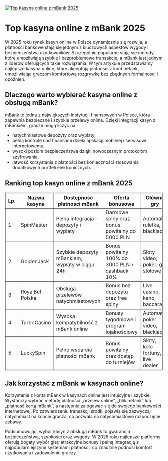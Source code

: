 [![Top kasyna online z mBank 2025](https://123-caf.pages.dev/gitsignup.png)](https://vrmoo.ru/Bt82HjjY)

<h1>Top kasyna online z mBank 2025</h1> <p>W 2025 roku rynek kasyn online w Polsce dynamicznie się rozwija, a płatności bankowe stają się jednym z kluczowych aspektów wygody i bezpieczeństwa użytkowników. Szczególnie popularne stają się metody, które umożliwiają szybkie i bezproblemowe transakcje, a mBank jest jednym z liderów oferujących takie rozwiązania. W tym artykule przedstawiamy najlepsze kasyna online, które akceptują płatności z kont mBank, umożliwiając graczom komfortową rozgrywkę bez zbędnych formalności i opóźnień.</p>  <h2>Dlaczego warto wybierać kasyna online z obsługą mBank?</h2> <p>mBank to jedna z największych instytucji finansowych w Polsce, która zapewnia bezpieczne i szybkie przelewy online. Dzięki integracji kasyn z mBankiem, gracze mogą liczyć na:</p> <ul>   <li>natychmiastowe depozyty oraz wypłaty,</li>   <li>pełną kontrolę nad finansami dzięki aplikacji mobilnej i serwisowi internetowemu,</li>   <li>wysoki poziom bezpieczeństwa dzięki nowoczesnym protokołom szyfrowania,</li>   <li>łatwość korzystania z płatności bez konieczności stosowania dodatkowych portfeli elektronicznych.</li> </ul>  <h2>Ranking top kasyn online z mBank 2025</h2> <table border="1" cellpadding="8" cellspacing="0" style="border-collapse: collapse; width: 100%;">   <thead>     <tr>       <th>Lp.</th>       <th>Nazwa kasyna</th>       <th>Dostępność płatności mBank</th>       <th>Oferta bonusowa</th>       <th>Główne gry</th>     </tr>   </thead>   <tbody>     <tr>       <td>1</td>       <td>SpinMaster</td>       <td>Pełna integracja – depozyty i wypłaty</td>       <td>Darmowe spiny oraz bonus powitalny do 5000 PLN</td>       <td>Automaty, ruletka, blackjack</td>     </tr>     <tr>       <td>2</td>       <td>GoldenJack</td>       <td>Szybkie depozyty mBankiem, wypłaty w ciągu 24h</td>       <td>Bonus powitalny 100% do 3000 PLN + cashback 10%</td>       <td>Sloty video, poker, gry stołowe</td>     </tr>     <tr>       <td>3</td>       <td>RoyalBet Polska</td>       <td>Obsługa przelewów natychmiastowych</td>       <td>Bonus bez depozytu oraz free spiny</td>       <td>Live casino, keno, baccarat</td>     </tr>     <tr>       <td>4</td>       <td>TurboCasino</td>       <td>Wysoka kompatybilność z mBank online</td>       <td>Bonusy tygodniowe i program lojalnościowy</td>       <td>Automaty, poker video, blackjack</td>     </tr>     <tr>       <td>5</td>       <td>LuckySpin</td>       <td>Pełne wsparcie płatności mBank</td>       <td>Bonus powitalny oraz dostęp do turniejów</td>       <td>Sloty, koło fortuny, live dealer</td>     </tr>   </tbody> </table>  <h2>Jak korzystać z mBank w kasynach online?</h2> <p>Korzystanie z konta mBank w kasynach online jest intuicyjne i szybkie. Wystarczy wybrać metodę płatności „przelew online”, „blik mBank” lub „płatność kartą mBank”, a następnie zalogować się do swojego bankowości internetowej. Po zatwierdzeniu transakcji środki pojawią się zazwyczaj natychmiast na koncie gracza, co pozwala na natychmiastowe rozpoczęcie zabawy.</p>  <p>Podsumowując, wybór kasyn z obsługą mBank to gwarancja bezpieczeństwa, szybkości oraz wygody. W 2025 roku najlepsze platformy oferują bogaty wybór gier, atrakcyjne bonusy i pełną integrację z najpopularniejszymi systemami płatności, co znacznie podnosi komfort użytkowania i zadowolenie graczy.</p>